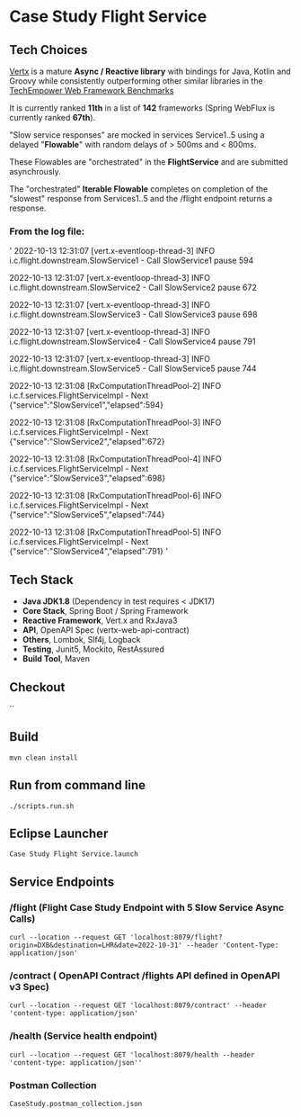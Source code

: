 # Case Study Flight Service

## Tech Choices

[Vertx][1] is a mature **Async / Reactive library** with bindings for Java, Kotlin and Groovy
while consistently outperforming other similar libraries in the [TechEmpower Web Framework Benchmarks][2]

It is currently ranked **11th** in a list of **142** frameworks (Spring WebFlux is currently ranked **67th**).

[1]: https://vertx.io "Title"
[2]: https://www.techempower.com/benchmarks/#section=data-r21&test=composite "Title"

"Slow service responses" are mocked in services Service1..5 using a delayed "**Flowable**" with random delays of > 500ms and < 800ms.

These Flowables are "orchestrated" in the **FlightService** and are submitted asynchrously.

The "orchestrated" **Iterable Flowable** completes on completion of the "slowest" response from Services1..5 and the /flight endpoint returns a response.

### From the log file: ###

'
2022-10-13 12:31:07 [vert.x-eventloop-thread-3] INFO  i.c.flight.downstream.SlowService1 - Call SlowService1 pause 594

2022-10-13 12:31:07 [vert.x-eventloop-thread-3] INFO  i.c.flight.downstream.SlowService2 - Call SlowService2 pause 672

2022-10-13 12:31:07 [vert.x-eventloop-thread-3] INFO  i.c.flight.downstream.SlowService3 - Call SlowService3 pause 698

2022-10-13 12:31:07 [vert.x-eventloop-thread-3] INFO  i.c.flight.downstream.SlowService4 - Call SlowService4 pause 791

2022-10-13 12:31:07 [vert.x-eventloop-thread-3] INFO  i.c.flight.downstream.SlowService5 - Call SlowService5 pause 744

2022-10-13 12:31:08 [RxComputationThreadPool-2] INFO  i.c.f.services.FlightServiceImpl - Next {"service":"SlowService1","elapsed":594}

2022-10-13 12:31:08 [RxComputationThreadPool-3] INFO  i.c.f.services.FlightServiceImpl - Next {"service":"SlowService2","elapsed":672}

2022-10-13 12:31:08 [RxComputationThreadPool-4] INFO  i.c.f.services.FlightServiceImpl - Next {"service":"SlowService3","elapsed":698}

2022-10-13 12:31:08 [RxComputationThreadPool-6] INFO  i.c.f.services.FlightServiceImpl - Next {"service":"SlowService5","elapsed":744}

2022-10-13 12:31:08 [RxComputationThreadPool-5] INFO  i.c.f.services.FlightServiceImpl - Next {"service":"SlowService4","elapsed":791}
'

## Tech Stack

- **Java JDK1.8** (Dependency in test requires < JDK17)
- **Core Stack**, Spring Boot / Spring Framework
- **Reactive Framework**, Vert.x and RxJava3
- **API**, OpenAPI Spec (vertx-web-api-contract)
- **Others**, Lombok, Slf4j, Logback
- **Testing**, Junit5, Mockito, RestAssured
- **Build Tool**, Maven

## Checkout

``

## Build

`mvn clean install`

## Run from command line

`./scripts.run.sh`

## Eclipse Launcher

`Case Study Flight Service.launch`

## Service Endpoints

### /flight (Flight Case Study Endpoint with 5 Slow Service Async Calls)

`curl --location --request GET 'localhost:8079/flight?origin=DXB&destination=LHR&date=2022-10-31' --header 'Content-Type: application/json'`

### /contract ( OpenAPI Contract /flights API defined in OpenAPI v3 Spec)

`curl --location --request GET 'localhost:8079/contract' --header 'content-type: application/json'`

### /health (Service health endpoint)

`curl --location --request GET 'localhost:8079/health --header 'content-type: application/json''`

### Postman Collection

`CaseStudy.postman_collection.json`

